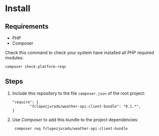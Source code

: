 # Install

## Requirements

* PHP
* Composer

Check this command to check your system have installed all PHP required
modules:

```
composer check-platform-reqs
```

## Steps

1. Include this repository to the file `composer.json` of the root project:
   ```
   "require": {
           "fclopezjurado/weather-api-client-bundle": "0.1.*",
   }
   ```
   
2. Use *Composer* to add this bundle to the project dependencies:
   ```
    composer req fclopezjurado/weather-api-client-bundle
   ```
